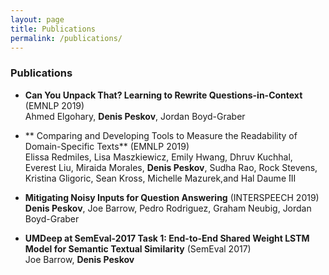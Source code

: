 ```yaml
---
layout: page
title: Publications
permalink: /publications/
---
```


### Publications

 - **Can You Unpack That? Learning to Rewrite Questions-in-Context** (EMNLP 2019)<br /> 
 Ahmed Elgohary, **Denis Peskov**, Jordan Boyd-Graber

- ** Comparing and Developing Tools to Measure the Readability of Domain-Specific     Texts** (EMNLP 2019) <br />
  Elissa Redmiles, Lisa Maszkiewicz, Emily Hwang, Dhruv Kuchhal, Everest Liu, Miraida Morales, **Denis Peskov**, Sudha Rao, Rock Stevens, Kristina Gligoric, Sean Kross, Michelle Mazurek,and Hal Daume ́III

- **Mitigating Noisy Inputs for Question Answering** (INTERSPEECH 2019)<br />
  **Denis Peskov**, Joe Barrow, Pedro Rodriguez, Graham Neubig, Jordan Boyd-Graber
  
- **UMDeep at SemEval-2017 Task 1: End-to-End Shared Weight LSTM Model for Semantic Textual Similarity** (SemEval 2017)<br />
  Joe Barrow, **Denis Peskov**
